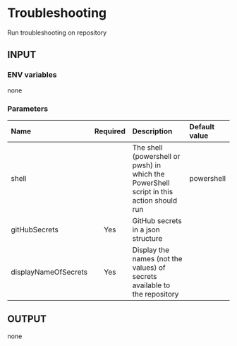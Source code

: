 # Troubleshooting
Run troubleshooting on repository

## INPUT

### ENV variables
none

### Parameters
| Name | Required | Description | Default value |
| :-- | :-: | :-- | :-- |
| shell | | The shell (powershell or pwsh) in which the PowerShell script in this action should run | powershell |
| gitHubSecrets | Yes | GitHub secrets in a json structure | |
| displayNameOfSecrets | Yes | Display the names (not the values) of secrets available to the repository | |

## OUTPUT
none